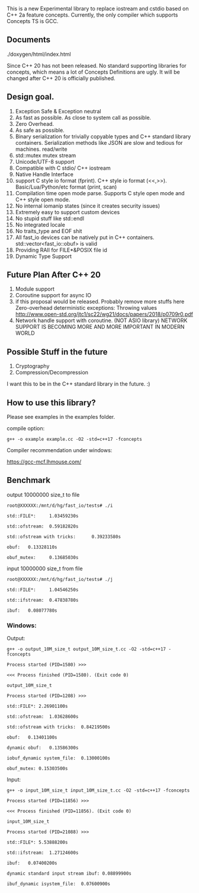 This is a new Experimental library to replace iostream and cstdio based on C++ 2a feature concepts. Currently, the only compiler which supports Concepts TS is GCC.

## Documents
./doxygen/html/index.html

Since C++ 20 has not been released. No standard supporting libraries for concepts, which means a lot of Concepts Definitions are ugly. It will be changed after C++ 20 is officially published.

## Design goal.

  1. Exception Safe & Exception neutral
  2. As fast as possible. As close to system call as possible.
  3. Zero Overhead.
  4. As safe as possible.
  5. Binary serialization for trivially copyable types and C++ standard library containers. Serialization methods like JSON are slow and tedious for machines. read/write
  6. std::mutex mutex stream
  7. Unicode/UTF-8 support
  8. Compatible with C stdio/ C++ iostream
  9. Native Handle Interface
  10. support C style io format (fprint). C++ style io format (<<,>>). Basic/Lua/Python/etc format (print, scan)
  11. Compilation time open mode parse. Supports C style open mode and C++ style open mode.
  12. No internal iomanip states (since it creates security issues)
  13. Extremely easy to support custom devices
  14. No stupid stuff like std::endl
  15. No integrated locale
  16. No traits_type and EOF shit
  17. All fast_io devices can be natively put in C++ containers. std::vector<fast_io::obuf> is valid
  18. Providing RAII for FILE*&POSIX file id
  19. Dynamic Type Support

## Future Plan After C++ 20
  1. Module support
  2. Coroutine support for async IO
  3. if this proposal would be released. Probably remove more stuffs here
     Zero-overhead deterministic exceptions: Throwing values
     http://www.open-std.org/jtc1/sc22/wg21/docs/papers/2018/p0709r0.pdf
  4. Network handle support with coroutine. (NOT ASIO library)
     NETWORK SUPPORT IS BECOMING MORE AND MORE IMPORTANT IN MODERN WORLD

## Possible Stuff in the future
  1. Cryptography
  2. Compression/Decompression

I want this to be in the C++ standard library in the future. :)

## How to use this library? 
Please see examples in the examples folder.

compile option:
    
	g++ -o example example.cc -O2 -std=c++17 -fconcepts

Compiler recommendation under windows:

https://gcc-mcf.lhmouse.com/

## Benchmark

output 10000000 size_t to file
```
root@XXXXXX:/mnt/d/hg/fast_io/tests# ./i

std::FILE*:     1.03459230s

std::ofstream:  0.59182820s

std::ofstream with tricks:      0.39233580s

obuf:   0.13328110s

obuf_mutex:     0.13685030s
```

input 10000000 size_t from file
```
root@XXXXXX:/mnt/d/hg/fast_io/tests# ./j

std::FILE*:     1.04546250s

std::ifstream:  0.47838780s

ibuf:   0.08077780s
```

### Windows:
Output:
```
g++ -o output_10M_size_t output_10M_size_t.cc -O2 -std=c++17 -fconcepts

Process started (PID=1580) >>>

<<< Process finished (PID=1580). (Exit code 0)

output_10M_size_t

Process started (PID=1208) >>>

std::FILE*:	2.26901100s

std::ofstream:	1.03628600s

std::ofstream with tricks:	0.84219500s

obuf:	0.13401100s

dynamic obuf:	0.13586300s

iobuf_dynamic system_file:	0.13000100s

obuf_mutex:	0.15303500s
```

Input:
```
g++ -o input_10M_size_t input_10M_size_t.cc -O2 -std=c++17 -fconcepts

Process started (PID=11856) >>>

<<< Process finished (PID=11856). (Exit code 0)

input_10M_size_t

Process started (PID=21088) >>>

std::FILE*:	5.53888200s

std::ifstream:	1.27124600s

ibuf:	0.07400200s

dynamic standard input stream ibuf:	0.08899900s

ibuf_dynamic isystem_file:	0.07600900s
```